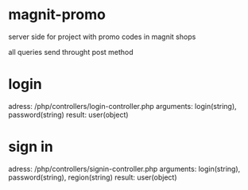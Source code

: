 # magnit-promo
 server side for project with promo codes in magnit shops

all queries send throught post method

# login
adress: /php/controllers/login-controller.php
arguments: login(string), password(string)
result: user(object)

# sign in
adress: /php/controllers/signin-controller.php
arguments: login(string), password(string), region(string)
result: user(object) 
